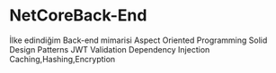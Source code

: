 # NetCoreBack-End
İlke edindiğim Back-end mimarisi
Aspect Oriented Programming
Solid
Design Patterns
JWT
Validation
Dependency Injection
Caching,Hashing,Encryption
